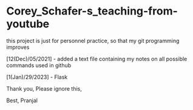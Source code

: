 # Corey_Schafer-s_teaching-from-youtube
this project is just for personnel practice, so that my git programming improves

[12(Dec)/05/2021] - added a text file containing my notes on all possible commands used in github

[1(Jan)/29/2023] - Flask

Thank you,
Please ignore this,

Best,
Pranjal
